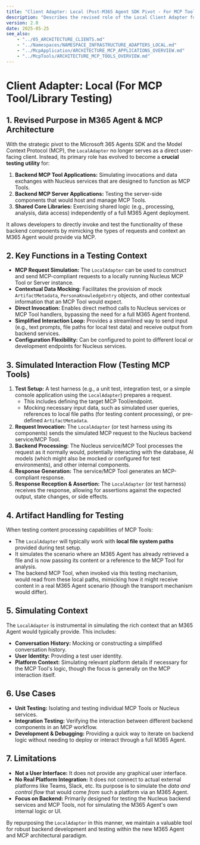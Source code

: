 ```yaml
---
title: "Client Adapter: Local (Post-M365 Agent SDK Pivot - For MCP Tool/Library Testing)"
description: "Describes the revised role of the Local Client Adapter for testing backend Nucleus MCP Tool/Server applications and shared core libraries, simulating interactions that would typically originate from an M365 Agent."
version: 2.0
date: 2025-05-25
see_also:
    - "../05_ARCHITECTURE_CLIENTS.md"
    - "../Namespaces/NAMESPACE_INFRASTRUCTURE_ADAPTERS_LOCAL.md"
    - "../McpApplication/ARCHITECTURE_MCP_APPLICATIONS_OVERVIEW.md"
    - "../McpTools/ARCHITECTURE_MCP_TOOLS_OVERVIEW.md"
---
```


# Client Adapter: Local (For MCP Tool/Library Testing)

## 1. Revised Purpose in M365 Agent & MCP Architecture

With the strategic pivot to the Microsoft 365 Agents SDK and the Model Context Protocol (MCP), the `LocalAdapter` no longer serves as a direct user-facing client. Instead, its primary role has evolved to become a **crucial testing utility** for:

1.  **Backend MCP Tool Applications:** Simulating invocations and data exchanges with Nucleus services that are designed to function as MCP Tools.
2.  **Backend MCP Server Applications:** Testing the server-side components that would host and manage MCP Tools.
3.  **Shared Core Libraries:** Exercising shared logic (e.g., processing, analysis, data access) independently of a full M365 Agent deployment.

It allows developers to directly invoke and test the functionality of these backend components by mimicking the types of requests and context an M365 Agent would provide via MCP.

## 2. Key Functions in a Testing Context

*   **MCP Request Simulation:** The `LocalAdapter` can be used to construct and send MCP-compliant requests to a locally running Nucleus MCP Tool or Server instance.
*   **Contextual Data Mocking:** Facilitates the provision of mock `ArtifactMetadata`, `PersonaKnowledgeEntry` objects, and other contextual information that an MCP Tool would expect.
*   **Direct Invocation:** Enables direct method calls to Nucleus services or MCP Tool handlers, bypassing the need for a full M365 Agent frontend.
*   **Simplified Interaction Loop:** Provides a streamlined way to send input (e.g., text prompts, file paths for local test data) and receive output from backend services.
*   **Configuration Flexibility:** Can be configured to point to different local or development endpoints for Nucleus services.

## 3. Simulated Interaction Flow (Testing MCP Tools)

1.  **Test Setup:** A test harness (e.g., a unit test, integration test, or a simple console application using the `LocalAdapter`) prepares a request.
    *   This includes defining the target MCP Tool/endpoint.
    *   Mocking necessary input data, such as simulated user queries, references to local file paths (for testing content processing), or pre-defined `ArtifactMetadata`.
2.  **Request Invocation:** The `LocalAdapter` (or test harness using its components) sends the simulated MCP request to the Nucleus backend service/MCP Tool.
3.  **Backend Processing:** The Nucleus service/MCP Tool processes the request as it normally would, potentially interacting with the database, AI models (which might also be mocked or configured for test environments), and other internal components.
4.  **Response Generation:** The service/MCP Tool generates an MCP-compliant response.
5.  **Response Reception & Assertion:** The `LocalAdapter` (or test harness) receives the response, allowing for assertions against the expected output, state changes, or side effects.

## 4. Artifact Handling for Testing

When testing content processing capabilities of MCP Tools:

*   The `LocalAdapter` will typically work with **local file system paths** provided during test setup.
*   It simulates the scenario where an M365 Agent has already retrieved a file and is now passing its content or a reference to the MCP Tool for analysis.
*   The backend MCP Tool, when invoked via this testing mechanism, would read from these local paths, mimicking how it might receive content in a real M365 Agent scenario (though the transport mechanism would differ).

## 5. Simulating Context

The `LocalAdapter` is instrumental in simulating the rich context that an M365 Agent would typically provide. This includes:

*   **Conversation History:** Mocking or constructing a simplified conversation history.
*   **User Identity:** Providing a test user identity.
*   **Platform Context:** Simulating relevant platform details if necessary for the MCP Tool's logic, though the focus is generally on the MCP interaction itself.

## 6. Use Cases

*   **Unit Testing:** Isolating and testing individual MCP Tools or Nucleus services.
*   **Integration Testing:** Verifying the interaction between different backend components in an MCP workflow.
*   **Development & Debugging:** Providing a quick way to iterate on backend logic without needing to deploy or interact through a full M365 Agent.

## 7. Limitations

*   **Not a User Interface:** It does not provide any graphical user interface.
*   **No Real Platform Integration:** It does not connect to actual external platforms like Teams, Slack, etc. Its purpose is to simulate the *data and control flow* that would come *from* such a platform via an M365 Agent.
*   **Focus on Backend:** Primarily designed for testing the Nucleus backend services and MCP Tools, not for simulating the M365 Agent's own internal logic or UI.

By repurposing the `LocalAdapter` in this manner, we maintain a valuable tool for robust backend development and testing within the new M365 Agent and MCP architectural paradigm.
